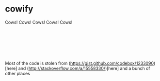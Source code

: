 # cowify
Cows! Cows! Cows! Cows! Cows!
<br>
<br>
<br>
<br>
<br>
<br>
<br>
<br>
Most of the code is stolen from (https://gist.github.com/codebox/1233090)[here] and (http://stackoverflow.com/a/15558330/)[here] and a bunch of other places
<br>

